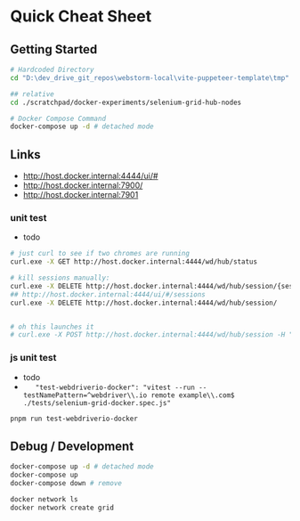 # Quick Cheat Sheet
## Getting Started
```bash
# Hardcoded Directory
cd "D:\dev_drive_git_repos\webstorm-local\vite-puppeteer-template\tmp"

## relative
cd ./scratchpad/docker-experiments/selenium-grid-hub-nodes

# Docker Compose Command
docker-compose up -d # detached mode
```
## Links
* http://host.docker.internal:4444/ui/#
* http://host.docker.internal:7900/
* http://host.docker.internal:7901

### unit test
* todo
```bash
# just curl to see if two chromes are running
curl.exe -X GET http://host.docker.internal:4444/wd/hub/status

# kill sessions manually:
curl.exe -X DELETE http://host.docker.internal:4444/wd/hub/session/{sessionId}
## http://host.docker.internal:4444/ui/#/sessions
curl.exe -X DELETE http://host.docker.internal:4444/wd/hub/session/


# oh this launches it
# curl.exe -X POST http://host.docker.internal:4444/wd/hub/session -H "Content-Type: application/json" -d '{"capabilities": {"alwaysMatch": {"browserName": "chrome"}}}'
```
### js unit test
* todo
* `    "test-webdriverio-docker": "vitest --run --testNamePattern=^webdriver\\.io remote example\\.com$ ./tests/selenium-grid-docker.spec.js"
`
```bash
pnpm run test-webdriverio-docker
```


## Debug / Development
```bash
docker-compose up -d # detached mode
docker-compose up
docker-compose down # remove

docker network ls
docker network create grid
```

